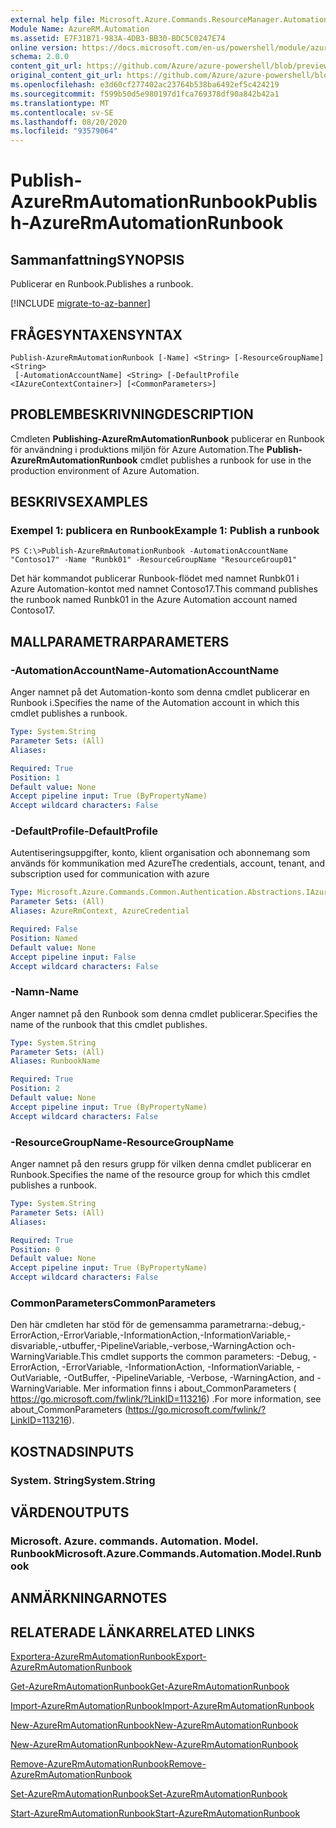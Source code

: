 ```yaml
---
external help file: Microsoft.Azure.Commands.ResourceManager.Automation.dll-Help.xml
Module Name: AzureRM.Automation
ms.assetid: E7F31B71-983A-4DB3-BB30-BDC5C0247E74
online version: https://docs.microsoft.com/en-us/powershell/module/azurerm.automation/publish-azurermautomationrunbook
schema: 2.0.0
content_git_url: https://github.com/Azure/azure-powershell/blob/preview/src/ResourceManager/Automation/Commands.Automation/help/Publish-AzureRMAutomationRunbook.md
original_content_git_url: https://github.com/Azure/azure-powershell/blob/preview/src/ResourceManager/Automation/Commands.Automation/help/Publish-AzureRMAutomationRunbook.md
ms.openlocfilehash: e3d60cf277402ac23764b538ba6492ef5c424219
ms.sourcegitcommit: f599b50d5e980197d1fca769378df90a842b42a1
ms.translationtype: MT
ms.contentlocale: sv-SE
ms.lasthandoff: 08/20/2020
ms.locfileid: "93579064"
---
```

# <span data-ttu-id="85ac1-101">Publish-AzureRmAutomationRunbook</span><span class="sxs-lookup"><span data-stu-id="85ac1-101">Publish-AzureRmAutomationRunbook</span></span>

## <span data-ttu-id="85ac1-102">Sammanfattning</span><span class="sxs-lookup"><span data-stu-id="85ac1-102">SYNOPSIS</span></span>
<span data-ttu-id="85ac1-103">Publicerar en Runbook.</span><span class="sxs-lookup"><span data-stu-id="85ac1-103">Publishes a runbook.</span></span>

[!INCLUDE [migrate-to-az-banner](../../includes/migrate-to-az-banner.md)]

## <span data-ttu-id="85ac1-104">FRÅGESYNTAXEN</span><span class="sxs-lookup"><span data-stu-id="85ac1-104">SYNTAX</span></span>

```
Publish-AzureRmAutomationRunbook [-Name] <String> [-ResourceGroupName] <String>
 [-AutomationAccountName] <String> [-DefaultProfile <IAzureContextContainer>] [<CommonParameters>]
```

## <span data-ttu-id="85ac1-105">PROBLEMBESKRIVNING</span><span class="sxs-lookup"><span data-stu-id="85ac1-105">DESCRIPTION</span></span>
<span data-ttu-id="85ac1-106">Cmdleten **Publishing-AzureRmAutomationRunbook** publicerar en Runbook för användning i produktions miljön för Azure Automation.</span><span class="sxs-lookup"><span data-stu-id="85ac1-106">The **Publish-AzureRmAutomationRunbook** cmdlet publishes a runbook for use in the production environment of Azure Automation.</span></span>

## <span data-ttu-id="85ac1-107">BESKRIVS</span><span class="sxs-lookup"><span data-stu-id="85ac1-107">EXAMPLES</span></span>

### <span data-ttu-id="85ac1-108">Exempel 1: publicera en Runbook</span><span class="sxs-lookup"><span data-stu-id="85ac1-108">Example 1: Publish a runbook</span></span>
```
PS C:\>Publish-AzureRmAutomationRunbook -AutomationAccountName "Contoso17" -Name "Runbk01" -ResourceGroupName "ResourceGroup01"
```

<span data-ttu-id="85ac1-109">Det här kommandot publicerar Runbook-flödet med namnet Runbk01 i Azure Automation-kontot med namnet Contoso17.</span><span class="sxs-lookup"><span data-stu-id="85ac1-109">This command publishes the runbook named Runbk01 in the Azure Automation account named Contoso17.</span></span>

## <span data-ttu-id="85ac1-110">MALLPARAMETRAR</span><span class="sxs-lookup"><span data-stu-id="85ac1-110">PARAMETERS</span></span>

### <span data-ttu-id="85ac1-111">-AutomationAccountName</span><span class="sxs-lookup"><span data-stu-id="85ac1-111">-AutomationAccountName</span></span>
<span data-ttu-id="85ac1-112">Anger namnet på det Automation-konto som denna cmdlet publicerar en Runbook i.</span><span class="sxs-lookup"><span data-stu-id="85ac1-112">Specifies the name of the Automation account in which this cmdlet publishes a runbook.</span></span>

```yaml
Type: System.String
Parameter Sets: (All)
Aliases:

Required: True
Position: 1
Default value: None
Accept pipeline input: True (ByPropertyName)
Accept wildcard characters: False
```

### <span data-ttu-id="85ac1-113">-DefaultProfile</span><span class="sxs-lookup"><span data-stu-id="85ac1-113">-DefaultProfile</span></span>
<span data-ttu-id="85ac1-114">Autentiseringsuppgifter, konto, klient organisation och abonnemang som används för kommunikation med Azure</span><span class="sxs-lookup"><span data-stu-id="85ac1-114">The credentials, account, tenant, and subscription used for communication with azure</span></span>

```yaml
Type: Microsoft.Azure.Commands.Common.Authentication.Abstractions.IAzureContextContainer
Parameter Sets: (All)
Aliases: AzureRmContext, AzureCredential

Required: False
Position: Named
Default value: None
Accept pipeline input: False
Accept wildcard characters: False
```

### <span data-ttu-id="85ac1-115">-Namn</span><span class="sxs-lookup"><span data-stu-id="85ac1-115">-Name</span></span>
<span data-ttu-id="85ac1-116">Anger namnet på den Runbook som denna cmdlet publicerar.</span><span class="sxs-lookup"><span data-stu-id="85ac1-116">Specifies the name of the runbook that this cmdlet publishes.</span></span>

```yaml
Type: System.String
Parameter Sets: (All)
Aliases: RunbookName

Required: True
Position: 2
Default value: None
Accept pipeline input: True (ByPropertyName)
Accept wildcard characters: False
```

### <span data-ttu-id="85ac1-117">-ResourceGroupName</span><span class="sxs-lookup"><span data-stu-id="85ac1-117">-ResourceGroupName</span></span>
<span data-ttu-id="85ac1-118">Anger namnet på den resurs grupp för vilken denna cmdlet publicerar en Runbook.</span><span class="sxs-lookup"><span data-stu-id="85ac1-118">Specifies the name of the resource group for which this cmdlet publishes a runbook.</span></span>

```yaml
Type: System.String
Parameter Sets: (All)
Aliases:

Required: True
Position: 0
Default value: None
Accept pipeline input: True (ByPropertyName)
Accept wildcard characters: False
```

### <span data-ttu-id="85ac1-119">CommonParameters</span><span class="sxs-lookup"><span data-stu-id="85ac1-119">CommonParameters</span></span>
<span data-ttu-id="85ac1-120">Den här cmdleten har stöd för de gemensamma parametrarna:-debug,-ErrorAction,-ErrorVariable,-InformationAction,-InformationVariable,-disvariable,-utbuffer,-PipelineVariable,-verbose,-WarningAction och-WarningVariable.</span><span class="sxs-lookup"><span data-stu-id="85ac1-120">This cmdlet supports the common parameters: -Debug, -ErrorAction, -ErrorVariable, -InformationAction, -InformationVariable, -OutVariable, -OutBuffer, -PipelineVariable, -Verbose, -WarningAction, and -WarningVariable.</span></span> <span data-ttu-id="85ac1-121">Mer information finns i about_CommonParameters ( https://go.microsoft.com/fwlink/?LinkID=113216) .</span><span class="sxs-lookup"><span data-stu-id="85ac1-121">For more information, see about_CommonParameters (https://go.microsoft.com/fwlink/?LinkID=113216).</span></span>

## <span data-ttu-id="85ac1-122">KOSTNADS</span><span class="sxs-lookup"><span data-stu-id="85ac1-122">INPUTS</span></span>

### <span data-ttu-id="85ac1-123">System. String</span><span class="sxs-lookup"><span data-stu-id="85ac1-123">System.String</span></span>

## <span data-ttu-id="85ac1-124">VÄRDEN</span><span class="sxs-lookup"><span data-stu-id="85ac1-124">OUTPUTS</span></span>

### <span data-ttu-id="85ac1-125">Microsoft. Azure. commands. Automation. Model. Runbook</span><span class="sxs-lookup"><span data-stu-id="85ac1-125">Microsoft.Azure.Commands.Automation.Model.Runbook</span></span>

## <span data-ttu-id="85ac1-126">ANMÄRKNINGAR</span><span class="sxs-lookup"><span data-stu-id="85ac1-126">NOTES</span></span>

## <span data-ttu-id="85ac1-127">RELATERADE LÄNKAR</span><span class="sxs-lookup"><span data-stu-id="85ac1-127">RELATED LINKS</span></span>

[<span data-ttu-id="85ac1-128">Exportera-AzureRmAutomationRunbook</span><span class="sxs-lookup"><span data-stu-id="85ac1-128">Export-AzureRmAutomationRunbook</span></span>](./Export-AzureRMAutomationRunbook.md)

[<span data-ttu-id="85ac1-129">Get-AzureRmAutomationRunbook</span><span class="sxs-lookup"><span data-stu-id="85ac1-129">Get-AzureRmAutomationRunbook</span></span>](./Get-AzureRMAutomationRunbook.md)

[<span data-ttu-id="85ac1-130">Import-AzureRmAutomationRunbook</span><span class="sxs-lookup"><span data-stu-id="85ac1-130">Import-AzureRmAutomationRunbook</span></span>](./Import-AzureRMAutomationRunbook.md)

[<span data-ttu-id="85ac1-131">New-AzureRmAutomationRunbook</span><span class="sxs-lookup"><span data-stu-id="85ac1-131">New-AzureRmAutomationRunbook</span></span>](./New-AzureRMAutomationRunbook.md)

[<span data-ttu-id="85ac1-132">New-AzureRmAutomationRunbook</span><span class="sxs-lookup"><span data-stu-id="85ac1-132">New-AzureRmAutomationRunbook</span></span>](./New-AzureRMAutomationRunbook.md)

[<span data-ttu-id="85ac1-133">Remove-AzureRmAutomationRunbook</span><span class="sxs-lookup"><span data-stu-id="85ac1-133">Remove-AzureRmAutomationRunbook</span></span>](./Remove-AzureRMAutomationRunbook.md)

[<span data-ttu-id="85ac1-134">Set-AzureRmAutomationRunbook</span><span class="sxs-lookup"><span data-stu-id="85ac1-134">Set-AzureRmAutomationRunbook</span></span>](./Set-AzureRMAutomationRunbook.md)

[<span data-ttu-id="85ac1-135">Start-AzureRmAutomationRunbook</span><span class="sxs-lookup"><span data-stu-id="85ac1-135">Start-AzureRmAutomationRunbook</span></span>](./Start-AzureRMAutomationRunbook.md)


